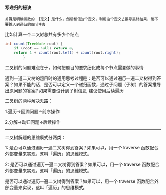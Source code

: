 #### 写递归的秘诀
    关键是明确函数的 【定义】是什么，然后相信这个定义，利用这个定义去推导最终结果，绝不要跳入到递归的细节中去
比如计算一个二叉树总共有多少个结点
```java
int count(TreeNode root) {
    if (root == null) return 0;
    return 1 + count(root.left) + count(root.right);
        }
```

二叉树的问题难点在于，如何把题目的要求细化成每个节点需要做的事情

遇到一道二叉树的题目时的通用思考过程是：是否可以通过遍历一遍二叉树得到答案？如果不能的话，是否可以定义一个递归函数，通过子问题（子树）的答案推导出原问题的答案? 如果需要设计到子树信息, 建议使用后续遍历.

二叉树的两种解决思路：

1.遍历->回溯问题->前序操作

2.分解->动归问题->后续操作

----

二叉树解题的思维模式分两类：

1: 是否可以通过遍历一遍二叉树得到答案？如果可以，用一个 traverse 函数配合外部变量来实现，这叫「遍历」的思维模式。

2: 是否可以通过遍历一遍二叉树得到答案？如果可以，用一个 traverse 函数配合外部变量来实现，这叫「遍历」的思维模式。

是否可以通过遍历一遍二叉树得到答案？如果可以，用一个 traverse 函数配合外部变量来实现，这叫「遍历」的思维模式。